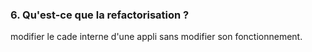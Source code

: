 ### 6. Qu'est-ce que la refactorisation ?

modifier le cade interne d'une appli sans modifier son fonctionnement.
